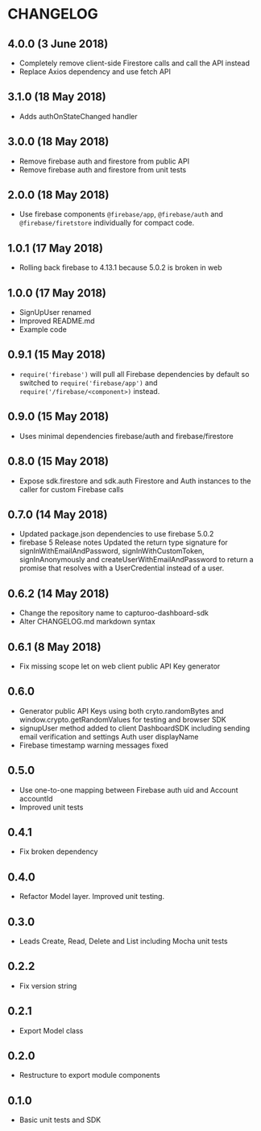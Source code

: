 # CHANGELOG
## 4.0.0 (3 June 2018)
+ Completely remove client-side Firestore calls and call the API instead
+ Replace Axios dependency and use fetch API

## 3.1.0 (18 May 2018)
+ Adds authOnStateChanged handler

## 3.0.0 (18 May 2018)
+ Remove firebase auth and firestore from public API
+ Remove firebase auth and firestore from unit tests

## 2.0.0 (18 May 2018)
+ Use firebase components `@firebase/app`, `@firebase/auth` and `@firebase/firetstore` individually for compact code.

## 1.0.1 (17 May 2018)
+ Rolling back firebase to 4.13.1 because 5.0.2 is broken in web

## 1.0.0 (17 May 2018)
+ SignUpUser renamed
+ Improved README.md
+ Example code

## 0.9.1 (15 May 2018)
+ `require('firebase')` will pull all Firebase dependencies by default so switched to `require('firebase/app')` and `require('/firebase/<component>)` instead.

## 0.9.0 (15 May 2018)
+ Uses minimal dependencies firebase/auth and firebase/firestore

## 0.8.0 (15 May 2018)
+ Expose sdk.firestore and sdk.auth Firestore and Auth instances to the caller for custom Firebase calls

## 0.7.0 (14 May 2018)
+ Updated package.json dependencies to use firebase 5.0.2
+ firebase 5 Release notes Updated the return type signature for signInWithEmailAndPassword, signInWithCustomToken, signInAnonymously and createUserWithEmailAndPassword to return a promise that resolves with a UserCredential instead of a user.

## 0.6.2 (14 May 2018)
+ Change the repository name to capturoo-dashboard-sdk
+ Alter CHANGELOG.md markdown syntax

## 0.6.1 (8 May 2018)
+ Fix missing scope let on web client public API Key generator

## 0.6.0
+ Generator public API Keys using both cryto.randomBytes and window.crypto.getRandomValues for testing and browser SDK
+ signupUser method added to client DashboardSDK including sending email verification and settings Auth user displayName
+ Firebase timestamp warning messages fixed

## 0.5.0
+ Use one-to-one mapping between Firebase auth uid and Account accountId
+ Improved unit tests

## 0.4.1
+ Fix broken dependency

## 0.4.0
+ Refactor Model layer. Improved unit testing.

## 0.3.0
+ Leads Create, Read, Delete and List including Mocha unit tests

## 0.2.2
+ Fix version string

## 0.2.1
+ Export Model class

## 0.2.0
+ Restructure to export module components

## 0.1.0
+ Basic unit tests and SDK
